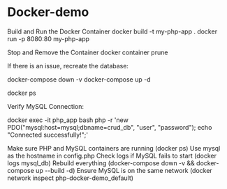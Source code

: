 # Docker-demo
Build and Run the Docker Container
docker build -t my-php-app .
docker run -p 8080:80 my-php-app


Stop and Remove the Container
docker container prune

If there is an issue, recreate the database:

docker-compose down -v
docker-compose up -d

docker ps


Verify MySQL Connection:

docker exec -it php_app bash
php -r 'new PDO("mysql:host=mysql;dbname=crud_db", "user", "password"); echo "Connected successfully!";'



Make sure PHP and MySQL containers are running (docker ps)
Use mysql as the hostname in config.php
Check logs if MySQL fails to start (docker logs mysql_db)
Rebuild everything (docker-compose down -v && docker-compose up --build -d)
Ensure MySQL is on the same network (docker network inspect php-docker-demo_default)
